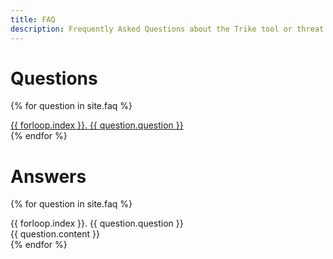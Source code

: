 ```yaml
---
title: FAQ
description: Frequently Asked Questions about the Trike tool or threat modeling methodology.
---
```


# Questions
{% for question in site.faq %}
<div class="faqquestion"><a href="#question_{{ forloop.index }}">{{ forloop.index }}. {{ question.question }}</a></div>
{% endfor %}

# Answers
{% for question in site.faq %}

<div id="question_{{ forloop.index }}" class="faqquestion">{{ forloop.index }}. {{ question.question }}</div>
<div class="faqanswer">
	{{ question.content }}
</div>
{% endfor %}
